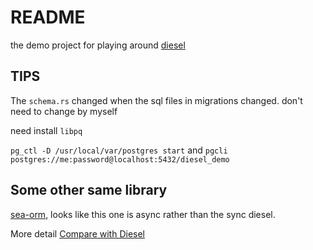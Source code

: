# README #

the demo project for playing around [diesel](https://diesel.rs/guides/getting-started)

## TIPS ##

The `schema.rs` changed when the sql files in migrations changed. don't need to change by myself

need install `libpq`

`pg_ctl -D /usr/local/var/postgres start` and 
`pgcli postgres://me:password@localhost:5432/diesel_demo`

## Some other same library ##

[sea-orm](https://github.com/SeaQL/sea-orm), looks like this one is async rather than the sync diesel.

More detail [Compare with Diesel](https://www.sea-ql.org/SeaORM/docs/internal-design/diesel/)
